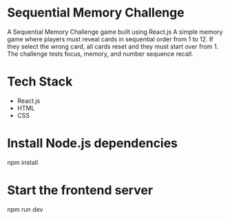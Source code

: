 # Sequential Memory Challenge

A Sequential Memory Challenge game built using React.js
A simple memory game where players must reveal cards in sequential order from 1 to 12. If they select the wrong card, all cards reset and they must start over from 1. The challenge tests focus, memory, and number sequence recall.

# Tech Stack
- React.js
- HTML
- CSS

# Install Node.js dependencies
npm install

# Start the frontend server
npm run dev
